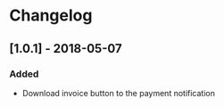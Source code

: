 # Changelog

## [1.0.1] - 2018-05-07
### Added
- Download invoice button to the payment notification
